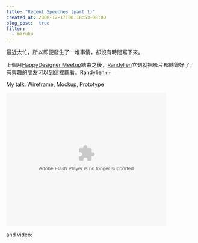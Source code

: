```yaml
---
title: "Recent Speeches (part 1)"
created_at: 2008-12-17T00:18:53+08:00
blog_post:  true
filter:
  - maruku
---
```


最近太忙，所以即便發生了一堆事情，卻沒有時間寫下來。

上個月[HappyDesigner Meetup](https://registrano.com/events/happydesigner4)結束之後，[Randylien](http://twitter.com/Randylien)立刻就把影片都轉錄好了，有興趣的朋友可以到[這裡](http://vimeo.com/groups/6555/videos)觀看。Randylien++

My talk: Wireframe, Mockup, Prototype

<object width="425" height="355"><param name="movie" value="http://static.slideshare.net/swf/ssplayer2.swf?doc=wireframemockupprototype-1226741428534290-9&stripped_title=wireframe-mockup-prototype-presentation" /><param name="allowFullScreen" value="true"/><param name="allowScriptAccess" value="always"/><embed src="http://static.slideshare.net/swf/ssplayer2.swf?doc=wireframemockupprototype-1226741428534290-9&stripped_title=wireframe-mockup-prototype-presentation" type="application/x-shockwave-flash" allowscriptaccess="always" allowfullscreen="true" width="425" height="355"></embed></object>

and video:

<object width="400" height="300"><param name="allowfullscreen" value="true" /><param name="allowscriptaccess" value="always" /><param name="movie" value="http://vimeo.com/moogaloop.swf?clip_id=2286637&amp;server=vimeo.com&amp;show_title=1&amp;show_byline=1&amp;show_portrait=0&amp;color=&amp;fullscreen=1" /><embed src="http://vimeo.com/moogaloop.swf?clip_id=2286637&amp;server=vimeo.com&amp;show_title=1&amp;show_byline=1&amp;show_portrait=0&amp;color=&amp;fullscreen=1" type="application/x-shockwave-flash" allowfullscreen="true" allowscriptaccess="always" width="400" height="300"></embed></object>
